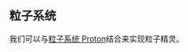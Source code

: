 ## 粒子系统

我们可以与[粒子系统 Proton](https://github.com/a-jie/Proton)结合来实现粒子精灵。

<div id="particle" class="sprite-container"></div>

<!-- demo: particle -->


<script src="https://s4.ssl.qhres.com/!f7da5437/proton.js"></script>
<script src="https://unpkg.com/sprite-extend-proton/dist/sprite-extend-proton.js"></script>
<script src="/js/guide/particle.js"></script>

